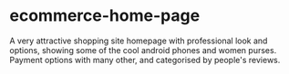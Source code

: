 # ecommerce-home-page 
A very attractive shopping site homepage with professional look and options, showing some of the cool android phones and women purses. 
Payment options with many other, and categorised by people's reviews.
